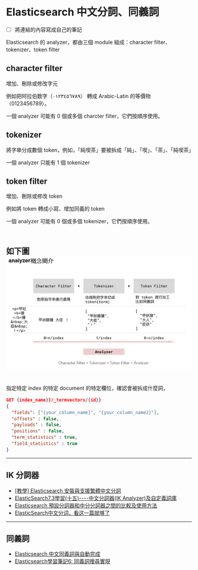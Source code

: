 # Elasticsearch 中文分詞、同義詞

- [ ] 將連結的內容寫成自己的筆記

Elasticsearch 的 analyzer，都由三個 module 組成：character filter、tokenizer、token filter

## character filter
增加、刪除或修改字元

例如把阿拉伯数字（٠‎١٢٣٤٥٦٧٨‎٩）‎ 轉成 Arabic-Latin 的等價物（0123456789）。

一個 analyzer 可能有 0 個或多個 charcter filter，它們按順序使用。

## tokenizer

將字串分成數個 token，例如，「純喫茶」要被拆成「純」、「喫」、「茶」、「純喫茶」

一個 analyzer 只能有 1 個 tokenizer

## token filter

增加、刪除或修改 token

例如將 token 轉成小寫、增加同義的 token

一個 analyzer 可能有 0 個或多個 tokenizer，它們按順序使用。

<br/>如下圖
![Elasticsearch 分析器](imgs/elasticsearch_analyzer.png)
---

<br/>指定特定 index 的特定 document 的特定欄位，確認會被拆成什麼詞，
```json
GET {index_name}}/_termvectors/{id}}
{
  "fields": ["{your_column_name}", "{your_column_name2}"],
  "offsets" : false,
  "payloads" : false,
  "positions" : false,
  "term_statistics" : true,
  "field_statistics" : true
}

```

---

## IK 分詞器
- [[教學] Elasticsearch 安裝與支援繁體中文分詞](https://xenby.com/b/325-%E6%95%99%E5%AD%B8-elasticsearch-%E5%AE%89%E8%A3%9D%E8%88%87%E6%94%AF%E6%8F%B4%E7%B9%81%E9%AB%94%E4%B8%AD%E6%96%87%E5%88%86%E8%A9%9E)
- [ElasticSearch7.3學習(十五)----中文分詞器(IK Analyzer)及自定義詞庫](https://iter01.com/674996.html)
- [Elasticsearch 預設分詞器和中分分詞器之間的比較及使用方法](https://codertw.com/%E7%A8%8B%E5%BC%8F%E8%AA%9E%E8%A8%80/14418/#outline__2_1_1_1)
- [ElasticSearch中文分词，看这一篇就够了](https://blog.csdn.net/qq_26803795/article/details/106522611)

---

## 同義詞
- [Elasticsearch 中文同義詞與自動完成](https://medium.com/cw-itgroup/elasticsearch-%E4%B8%AD%E6%96%87%E5%90%8C%E7%BE%A9%E8%A9%9E%E8%88%87%E8%87%AA%E5%8B%95%E5%AE%8C%E6%88%90-693410e68b0a)
- [Elasticsearch學習筆記6: 同義詞搜尋實現](https://codertw.com/%E4%BC%BA%E6%9C%8D%E5%99%A8/159482/)


